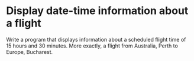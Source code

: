 # Display date-time information about a flight
Write a program that displays information about a scheduled flight time of 15 hours and 30 minutes. More exactly, a flight from Australia, Perth to Europe, Bucharest.
